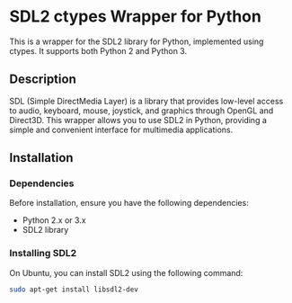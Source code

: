 # SDL2 ctypes Wrapper for Python

This is a wrapper for the SDL2 library for Python, implemented using ctypes. It supports both Python 2 and Python 3.

## Description

SDL (Simple DirectMedia Layer) is a library that provides low-level access to audio, keyboard, mouse, joystick, and graphics through OpenGL and Direct3D. This wrapper allows you to use SDL2 in Python, providing a simple and convenient interface for multimedia applications.

## Installation

### Dependencies

Before installation, ensure you have the following dependencies:

- Python 2.x or 3.x
- SDL2 library

### Installing SDL2

On Ubuntu, you can install SDL2 using the following command:

```bash
sudo apt-get install libsdl2-dev